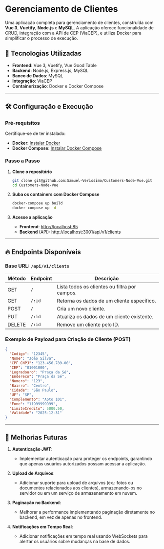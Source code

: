 # Gerenciamento de Clientes

Uma aplicação completa para gerenciamento de clientes, construída com **Vue 3**, **Vuetify**, **Node.js** e **MySQL**. A aplicação oferece funcionalidade de CRUD, integração com a API de CEP (ViaCEP), e utiliza Docker para simplificar o processo de execução.

## 🚀 Tecnologias Utilizadas

- **Frontend**: Vue 3, Vuetify, Vue Good Table
- **Backend**: Node.js, Express.js, MySQL
- **Banco de Dados**: MySQL
- **Integração**: ViaCEP 
- **Containerização**: Docker e Docker Compose

---

## 🛠️ Configuração e Execução

### Pré-requisitos

Certifique-se de ter instalado:

- **Docker**: [Instalar Docker](https://docs.docker.com/get-docker/)
- **Docker Compose**: [Instalar Docker Compose](https://docs.docker.com/compose/install/)

### Passo a Passo

1. **Clone o repositório**

   ```bash
   git clone git@github.com:Samuel-Verissimo/Customers-Node-Vue.git
   cd Customers-Node-Vue
   ```

2. **Suba os containers com Docker Compose**

   ```bash
   docker-compose up build
   docker-compose up -d
   ```

3. **Acesse a aplicação**

   - **Frontend**: [http://localhost:85](http://localhost:85)
   - **Backend** (API): [http://localhost:3001/api/v1/clients](http://localhost:3001/api/v1/clients)

---

## 🔥 Endpoints Disponíveis

### **Base URL**: `/api/v1/clients`

| Método | Endpoint       | Descrição                                      |
|--------|----------------|-----------------------------------------------|
| GET    | `/`            | Lista todos os clientes ou filtra por campos. |
| GET    | `/:id`         | Retorna os dados de um cliente específico.    |
| POST   | `/`            | Cria um novo cliente.                         |
| PUT    | `/:id`         | Atualiza os dados de um cliente existente.    |
| DELETE | `/:id`         | Remove um cliente pelo ID.                    |

### **Exemplo de Payload para Criação de Cliente (POST)**

```json
{
  "Codigo": "12345",
  "Nome": "João Silva",
  "CPF_CNPJ": "123.456.789-00",
  "CEP": "01001000",
  "Logradouro": "Praça da Sé",
  "Endereco": "Praça da Sé",
  "Numero": "123",
  "Bairro": "Centro",
  "Cidade": "São Paulo",
  "UF": "SP",
  "Complemento": "Apto 101",
  "Fone": "11999999999",
  "LimiteCredito": 5000.50,
  "Validade": "2025-12-31"
}
```
---

## 🌟 Melhorias Futuras

1. **Autenticação JWT**:
   - Implementar autenticação para proteger os endpoints, garantindo que apenas usuários autorizados possam acessar a aplicação.

2. **Upload de Arquivos**:
   - Adicionar suporte para upload de arquivos (ex.: fotos ou documentos relacionados aos clientes), armazenando-os no servidor ou em um serviço de armazenamento em nuvem.

3. **Paginação no Backend**:
   - Melhorar a performance implementando paginação diretamente no backend, em vez de apenas no frontend.

4. **Notificações em Tempo Real**:
   - Adicionar notificações em tempo real usando WebSockets para alertar os usuários sobre mudanças na base de dados.
